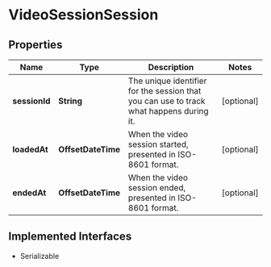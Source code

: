 

# VideoSessionSession

## Properties

Name | Type | Description | Notes
------------ | ------------- | ------------- | -------------
**sessionId** | **String** | The unique identifier for the session that you can use to track what happens during it. |  [optional]
**loadedAt** | **OffsetDateTime** | When the video session started, presented in ISO-8601 format. |  [optional]
**endedAt** | **OffsetDateTime** | When the video session ended, presented in ISO-8601 format. |  [optional]


## Implemented Interfaces

* Serializable


